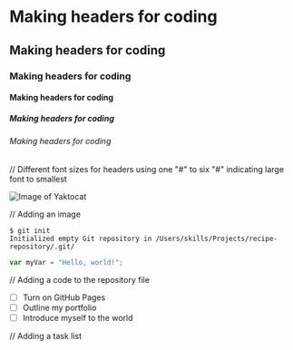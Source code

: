 # Making headers for coding
## Making headers for coding
### Making headers for coding
#### Making headers for coding
##### Making headers for coding
###### Making headers for coding

// Different font sizes for headers using one "#" to six "#" indicating large font to smallest

![Image of Yaktocat](https://octodex.github.com/images/yaktocat.png)

// Adding an image

```
$ git init
Initialized empty Git repository in /Users/skills/Projects/recipe-repository/.git/
```

``` javascript
var myVar = "Hello, world!";
```
// Adding a code to the repository file

- [ ] Turn on GitHub Pages
- [ ] Outline my portfolio
- [ ] Introduce myself to the world

// Adding a task list
      
